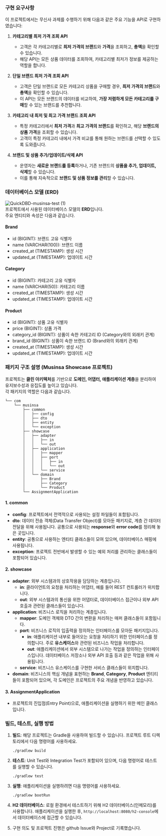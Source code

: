 ### 구현 요구사항

이 프로젝트에서는 무신사 과제를 수행하기 위해 다음과 같은 주요 기능을 API로 구현하였습니다:

1. **카테고리별 최저 가격 조회 API**

   - 고객은 각 카테고리별로 **최저 가격의 브랜드**와 **가격**을 조회하고, **총액**을 확인할 수 있습니다.
   - 해당 API는 모든 상품 데이터를 조회하여, 카테고리별 최저가 정보를 제공하는 역할을 합니다.

2. **단일 브랜드 최저 가격 조회 API**

   - 고객은 단일 브랜드로 모든 카테고리 상품을 구매할 경우, **최저 가격의 브랜드**와 **총액**을 확인할 수 있습니다.
   - 이 API는 모든 브랜드의 데이터를 비교하여, **가장 저렴하게 모든 카테고리를 구매**할 수 있는 브랜드를 추천합니다.

3. **카테고리 내 최저 및 최고 가격 브랜드 조회 API**

   - 특정 카테고리에서 **최저 가격**과 **최고 가격의 브랜드**를 확인하고, 해당 **브랜드의 상품 가격**을 조회할 수 있습니다.
   - 고객이 특정 카테고리 내에서 가격 비교를 통해 원하는 브랜드를 선택할 수 있도록 도와줍니다.

4. **브랜드 및 상품 추가/업데이트/삭제 API**

   - 운영자는 **새로운 브랜드를 등록**하거나, 기존 브랜드의 **상품을 추가, 업데이트, 삭제**할 수 있습니다.
   - 이를 통해 지속적으로 **브랜드 및 상품 정보를 관리**할 수 있습니다.

### 데이터베이스 모델 (ERD)

![QuickDBD-musinsa-test (1)](https://github.com/user-attachments/assets/367bc45a-e4dd-4903-9984-17b2c06e7e8c)  
프로젝트에서 사용된 데이터베이스 모델의 **ERD**입니다.  
주요 엔티티와 속성은 다음과 같습니다.  

#### Brand
- id (BIGINT): 브랜드 고유 식별자
- name (VARCHAR(100)): 브랜드 이름
- created_at (TIMESTAMP): 생성 시간
- updated_at (TIMESTAMP): 업데이트 시간

#### Category
- id (BIGINT): 카테고리 고유 식별자
- name (VARCHAR(50)): 카테고리 이름
- created_at (TIMESTAMP): 생성 시간
- updated_at (TIMESTAMP): 업데이트 시간

#### Product
- id (BIGINT): 상품 고유 식별자
- price (BIGINT): 상품 가격
- category_id (BIGINT): 상품이 속한 카테고리 ID (Category와의 외래키 관계)
- brand_id (BIGINT): 상품이 속한 브랜드 ID (Brand와의 외래키 관계)
- created_at (TIMESTAMP): 생성 시간
- updated_at (TIMESTAMP): 업데이트 시간



### 패키지 구조 설명 (Musinsa Showcase 프로젝트)

프로젝트는 **클린 아키텍처**를 기반으로 **도메인, 어댑터, 애플리케이션 계층**을 분리하여 유지보수성과 응집도를 높이고 있습니다.  
각 패키지의 역할은 다음과 같습니다.

```
└── com
    └── musinsa
        ├── common
        │   ├── config
        │   ├── dto
        │   ├── entity
        │   └── exception
        ├── showcase
        │   ├── adapter
        │   │   ├── in
        │   │   └── out
        │   ├── application
        │   │   ├── mapper
        │   │   ├── port
        │   │   │   ├── in
        │   │   │   └── out
        │   │   └── service
        │   └── domain
        │       ├── Brand
        │       ├── Category
        │       └── Product
        └── AssignmentApplication
```

#### 1. **common**

- **config**: 프로젝트에서 전역적으로 사용되는 설정 파일들이 포함됩니다.
- **dto**: 데이터 전송 객체(Data Transfer Object)를 모아둔 패키지로, 계층 간 데이터 전달을 위해 사용됩니다. 공통으로 사용되는 **response**와 **error code**를 정리해 놓은 곳입니다.
- **entity**: 공통으로 사용하는 엔티티 클래스들이 모여 있으며, 데이터베이스 매핑에 사용됩니다.
- **exception**: 프로젝트 전반에서 발생할 수 있는 예외 처리를 관리하는 클래스들이 포함되어 있습니다.

#### 2. **showcase**

- **adapter**: 외부 시스템과의 상호작용을 담당하는 계층입니다.
  - **in**: 클라이언트의 요청을 처리하는 어댑터, 예를 들어 REST 컨트롤러가 위치합니다.
  - **out**: 외부 시스템과의 통신을 위한 어댑터로, 데이터베이스 접근이나 외부 API 호출과 관련된 클래스들이 있습니다.
- **application**: 비즈니스 로직을 처리하는 계층입니다.
  - **mapper**: 도메인 객체와 DTO 간의 변환을 처리하는 매퍼 클래스들이 포함됩니다.
  - **port**: 비즈니스 로직의 입출력을 정의하는 인터페이스를 모아둔 패키지입니다.
    - **in**: 
    애플리케이션 내부로 들어오는 요청을 처리하기 위한 인터페이스를 정의합니다. 주로 **유스케이스**와 관련된 비즈니스 작업을 처리합니다.
    - **out**: 애플리케이션에서 외부 시스템으로 나가는 작업을 정의하는 인터페이스입니다. 데이터베이스 저장소나 외부 API 호출 등과 같은 작업을 위해 사용됩니다.
  - **service**: 비즈니스 유스케이스를 구현한 서비스 클래스들이 위치합니다.
- **domain**: 비즈니스의 핵심 개념을 표현하는 **Brand**, **Category**, **Product** 엔티티들이 포함되어 있으며, 각 도메인은 프로젝트의 주요 개념을 반영하고 있습니다.

#### 3. **AssignmentApplication**

- 프로젝트의 진입점(Entry Point)으로, 애플리케이션을 실행하기 위한 메인 클래스입니다.

### 빌드, 테스트, 실행 방법

1. **빌드**: 해당 프로젝트는 Gradle을 사용하여 빌드할 수 있습니다. 프로젝트 루트 디렉토리에서 다음 명령어를 사용하세요.

   ```
   ./gradlew build
   ```

2. **테스트**: Unit Test와 Integration Test가 포함되어 있으며, 다음 명령어로 테스트를 실행할 수 있습니다.

   ```
   ./gradlew test
   ```

3. **실행**: 애플리케이션을 실행하려면 다음 명령어를 사용하세요.

   ```
   ./gradlew bootRun
   ```

4. **H2 데이터베이스**: 로컬 환경에서 테스트하기 위해 H2 데이터베이스(인메모리)를 사용합니다. 애플리케이션을 실행한 후, `http://localhost:8080/h2-console`에서 데이터베이스에 접근할 수 있습니다.
5. 구현 의도 및 프로잭트 진행은 github Issue와 Project로 기록했습니다. 
